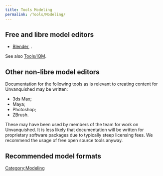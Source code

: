 ```yaml
---
title: Tools Modeling
permalink: /Tools/Modeling/
---
```


## Free and libre model editors

- [Blender](Tools_Blender "wikilink"), .

See also [Tools/IQM](Tools_IQM "wikilink").

## Other non-libre model editors

Documentation for the following tools as is relevant to creating content
for Unvanquished may be written:

- 3ds Max;
- Maya;
- Photoshop;
- ZBrush.

These may have been used by members of the team for work on
Unvanquished. It is less likely that documentation will be written for
proprietary software packages due to typically steep licensing fees. We
recommend the usage of free open source tools anyway.

## Recommended model formats

[Category:Modeling](Category:Modeling "wikilink")